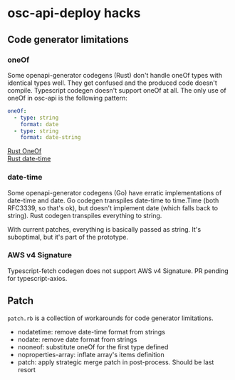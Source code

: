 # osc-api-deploy hacks

## Code generator limitations

### oneOf
Some openapi-generator codegens (Rust) don't handle oneOf types with identical types well.
They get confused and the produced code doesn't compile. Typescript codegen 
doesn't support oneOf at all. The only use of oneOf in osc-api is the
following pattern:

```yaml
oneOf:
  - type: string
    format: date
  - type: string
    format: date-string
```
[Rust OneOf](https://github.com/OpenAPITools/openapi-generator/issues/18527)  
[Rust date-time](https://github.com/OpenAPITools/openapi-generator/issues/19319)

### date-time
Some openapi-generator codegens (Go) have erratic implementations of
date-time and date. Go codegen transpiles date-time to time.Time 
(both RFC3339, so that's ok), but doesn't implement date
(which falls back to string). Rust codegen transpiles everything to string.

With current patches, everything is basically passed as string.
It's suboptimal, but it's part of the prototype.

### AWS v4 Signature
Typescript-fetch codegen does not support AWS v4 Signature. PR pending
for typescript-axios.

## Patch
`patch.rb` is a collection of workarounds for code generator limitations.

 - nodatetime: remove date-time format from strings
 - nodate: remove date format from strings
 - nooneof: substitute oneOf for the first type defined
 - noproperties-array: inflate array's items definition
 - patch: apply strategic merge patch in post-process. Should be last resort 

